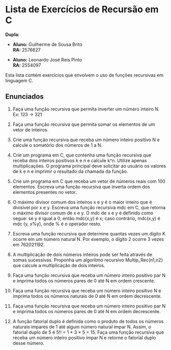# Lista de Exercícios de Recursão em C
**Dupla:**
- **Aluno:** Guilherme de Sousa Brito  
  **RA:** 2576627

- **Aluno:** Leonardo José Reis Pinto  
  **RA:** 2554097


Esta lista contém exercícios que envolvem o uso de funções recursivas em linguagem C.

## Enunciados

1. Faça uma função recursiva que permita inverter um número inteiro N. Ex: 123 → 321

2. Faça uma função recursiva que permita somar os elementos de um vetor de inteiros.

3. Crie uma função recursiva que receba um número inteiro positivo N e calcule o somatório dos números de 1 a N.

4. Crie um programa em C, que contenha uma função recursiva que receba dois inteiros positivos k e n e calcule k^n. Utilize apenas multiplicações. O programa principal deve solicitar ao usuário os valores de k e n e imprimir o resultado da chamada da função.

5. Crie um programa em C que receba um vetor de números reais com 100 elementos. Escreva uma função recursiva que inverta ordem dos elementos presentes no vetor.

6. O máximo divisor comum dos inteiros x e y é o maior inteiro que é divisível por x e y. Escreva uma função recursiva mdc em C, que retorna o máximo divisor comum de x e y. O mdc de x e y é definido como segue: se y é igual a 0, então mdc(x,y) é x; caso contrário, mdc(x,y) é mdc (y, x%y), onde % é o operador resto.

7. Escreva uma função recursiva que determine quantas vezes um dígito K ocorre em um número natural N. Por exemplo, o dígito 2 ocorre 3 vezes em 762021192.

8. A multiplicação de dois números inteiros pode ser feita através de somas sucessivas. Proponha um algoritmo recursivo Multip_Rec(n1,n2) que calcule a multiplicação de dois inteiros.

9. Faça uma função recursiva que receba um número inteiro positivo par N e imprima todos os números pares de 0 até N em ordem crescente.

10. Faça uma função recursiva que receba um número inteiro positivo N e imprima todos os números naturais de 0 até N em ordem decrescente.

11. Faça uma função recursiva que receba um número inteiro positivo par N e imprima todos os números pares de 0 até N em ordem decrescente.

12. A função fatorial duplo é definida como o produto de todos os números naturais ímpares de 1 até algum número natural ímpar N. Assim, o fatorial duplo de 5 é 5!! = 1 * 3 * 5 = 15. Faça uma função recursiva que receba um número inteiro positivo ímpar N e retorne o fatorial duplo desse número.
